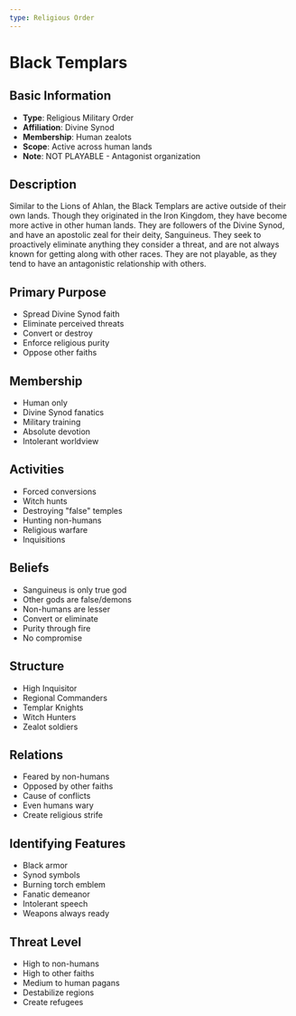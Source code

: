 ```yaml
---
type: Religious Order
---
```


# Black Templars

## Basic Information
- **Type**: Religious Military Order
- **Affiliation**: Divine Synod
- **Membership**: Human zealots
- **Scope**: Active across human lands
- **Note**: NOT PLAYABLE - Antagonist organization

## Description
Similar to the Lions of Ahlan, the Black Templars are active outside of their own lands. Though they originated in the Iron Kingdom, they have become more active in other human lands. They are followers of the Divine Synod, and have an apostolic zeal for their deity, Sanguineus. They seek to proactively eliminate anything they consider a threat, and are not always known for getting along with other races. They are not playable, as they tend to have an antagonistic relationship with others.

## Primary Purpose
- Spread Divine Synod faith
- Eliminate perceived threats
- Convert or destroy
- Enforce religious purity
- Oppose other faiths

## Membership
- Human only
- Divine Synod fanatics
- Military training
- Absolute devotion
- Intolerant worldview

## Activities
- Forced conversions
- Witch hunts
- Destroying "false" temples
- Hunting non-humans
- Religious warfare
- Inquisitions

## Beliefs
- Sanguineus is only true god
- Other gods are false/demons
- Non-humans are lesser
- Convert or eliminate
- Purity through fire
- No compromise

## Structure
- High Inquisitor
- Regional Commanders
- Templar Knights
- Witch Hunters
- Zealot soldiers

## Relations
- Feared by non-humans
- Opposed by other faiths
- Cause of conflicts
- Even humans wary
- Create religious strife

## Identifying Features
- Black armor
- Synod symbols
- Burning torch emblem
- Fanatic demeanor
- Intolerant speech
- Weapons always ready

## Threat Level
- High to non-humans
- High to other faiths
- Medium to human pagans
- Destabilize regions
- Create refugees